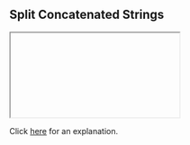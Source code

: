 ##  Split Concatenated Strings 

<iframe></iframe>

Click [here](Explanation.md) for an explanation.

